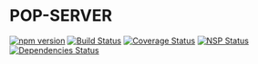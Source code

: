 POP-SERVER
====

[![npm version](https://badge.fury.io/js/pop-server.svg)](https://www.npmjs.com/pop-server)
[![Build Status](https://travis-ci.org/Atlantis-Software/pop-server.svg?branch=master)](https://travis-ci.org/Atlantis-Software/pop-server)
[![Coverage Status](https://coveralls.io/repos/github/Atlantis-Software/pop-server/badge.svg?branch=master)](https://coveralls.io/github/Atlantis-Software/pop-server?branch=master)
[![NSP Status](https://nodesecurity.io/orgs/atlantis/projects/13a5d4c1-d62a-4870-8d91-58e3adb56376/badge)](https://nodesecurity.io/orgs/atlantis/projects/13a5d4c1-d62a-4870-8d91-58e3adb56376)
[![Dependencies Status](https://david-dm.org/Atlantis-Software/pop-server.svg)](https://david-dm.org/Atlantis-Software/pop-server)
